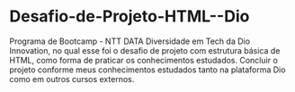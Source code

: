 # Desafio-de-Projeto-HTML--Dio
Programa de Bootcamp - NTT DATA Diversidade em Tech da Dio Innovation, no qual esse foi o desafio de projeto com estrutura básica de HTML, como forma de praticar os conhecimentos estudados. Concluir o projeto conforme meus conhecimentos estudados tanto na plataforma Dio como em outros cursos externos.
